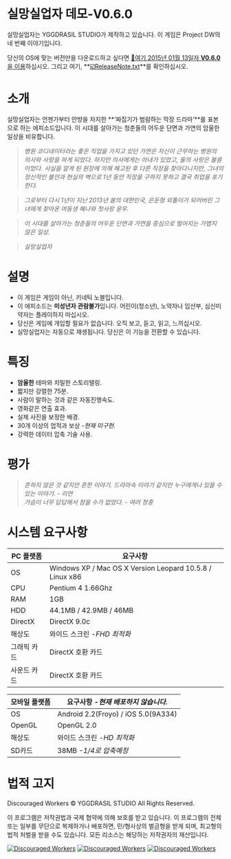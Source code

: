 실망실업자 데모-V0.6.0
===================
실망실업자는 YGGDRASIL STUDIO가 제작하고 있습니다. 이 게임은 Project DW의 네 번째 이야기입니다.

당신의 OS에 맞는 버전만을 다운로드하고 싶다면 <a href="https://mega.co.nz/#F!2oxW2Zqb!ho0Gpgt2mea3-epbvM7Wuw" target="_blank">:floppy_disk:여기 2015년 01월 13일자 **V0.6.0**을 이용</a>하십시오. 그리고 여기, **<a href="https://github.com/YGGDRASIL-STUDIO/Discouraged-Workers/blob/master/ReleaseNote.txt" target="_blank">:ballot_box_with_check:ReleaseNote.txt</a>**를 확인하십시오.


소개
===================
실망실업자는 언젠가부터 안방을 차지한 **‘짜집기가 범람하는 막장 드라마’**를 표본으로 하는 에피소드입니다. 이 시대를 살아가는 청춘들의 어두운 단면과 가연의 암울한 일상을 비유합니다.

> _병원 코디네이터라는 좋은 직업을 가지고 있던 가연은 자신이 근무하는 병원의 의사와 사랑을 하게 되었다. 하지만 의사에게는 아내가 있었고, 둘의 사랑은 불륜이었다. 사실을 알게 된 원장에 의해 해고된 후 다른 직장을 찾아다니지만, 그녀의 정신적인 불안과 현실의 벽으로 1년 동안 직장을 구하지 못하고 결국 취업을 포기한다._

> _그로부터 다시 1년이 지난 2013년 봄의 대한민국, 은둔형 외톨이가 되어버린 그녀에게 찾아온 여동생 혜나와 첫사랑 윤우._

> _이 시대를 살아가는 청춘들의 어두운 단면과 가연을 중심으로 벌어지는 가볍지 않은 일상._

> _실망실업자_

설명
===================
- 이 게임은 게임이 아닌, 키네틱 노블입니다.
- 이 에피소드는 **미성년자 관람불가**입니다. 어린이(청소년), 노약자나 임산부, 심신미약자는 플레이하지 마십시오.
- 당신은 게임에 개입할 필요가 없습니다. 오직 보고, 듣고, 읽고, 느끼십시오.
- 실망실업자는 자동으로 재생됩니다. 당신은 이 기능을 전환할 수 있습니다.


특징
===================
- **암울한** 테마와 치밀한 스토리텔링.
- 짧지만 강렬한 75분.
- 사람이 말하는 것과 같은 자동진행속도.
- 영화같은 연출 효과.
- 실제 사진을 보정한 배경.
- 30개 이상의 업적과 보상 *-현재 미구현.*
- 강력한 데이터 압축 기술 사용.


평가
===================
> _흔하지 않은 것 같지만 흔한 이야기. 드라마속 이야기 같지만 누구에게나 있을 수 있는 이야기. - 리연_<br />
> _가슴이 너무 답답해서 참을 수가 없었다. - 여러 청중_


시스템 요구사항
===================
PC 플랫폼 | 요구사항
------------ | -------------
OS | Windows XP / Mac OS X Version Leopard 10.5.8 / Linux x86
CPU | Pentium 4 1.66Ghz
RAM | 1GB
HDD | 44.1MB / 42.9MB / 46MB
DirectX | DirectX 9.0c
해상도 | 와이드 스크린 *-FHD 최적화*
그래픽 카드 | DirectX 호환 카드
사운드 카드 | DirectX 호환 카드

모바일 플랫폼 | 요구사항 *-현재 배포하지 않습니다.*
------------ | -------------
OS | Android 2.2(Froyo) / iOS 5.0(9A334)
OpenGL | OpenGL 2.0
해상도 | 와이드 스크린 *-HD 최적화*
SD카드 | 38MB *-1/4로 압축예정*


법적 고지
===================
Discouraged Workers :copyright: YGGDRASIL STUDIO All Rights Reserved.

이 프로그램은 저작권법과 국제 협약에 의해 보호를 받고 있습니다.
이 프로그램의 전체 또는 일부를 무단으로 복제하거나 배포하면,
민/형사상의 벌금형을 받게 되며, 최고형의 법적 처벌을 받을 수도 있습니다.
모든 리소스는 해당하는 저작권자의 재산입니다.


<a href="http://www.indiedb.com/games/discouraged-workers" title="View Discouraged Workers on Indie DB" target="_blank"><img src="http://button.indiedb.com/popularity/medium/games/37293.png" alt="Discouraged Workers" /></a> <a href="http://www.slidedb.com/games/discouraged-workers" title="View Discouraged Workers on Slide DB" target="_blank"><img src="http://button.slidedb.com/popularity/medium/games/37293.png" alt="Discouraged Workers" /></a> <a href="http://www.moddb.com/games/discouraged-workers" title="View Discouraged Workers on Mod DB" target="_blank"><img src="http://button.moddb.com/popularity/medium/games/37293.png" alt="Discouraged Workers" /></a>
